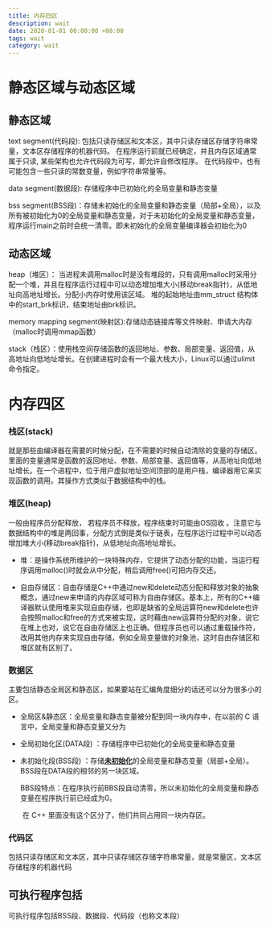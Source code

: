 ```yaml
---
title: 内存四区
description: wait
date: 2020-01-01 00:00:00 +08:00
tags: wait
category: wait
---
```


# 静态区域与动态区域

## 静态区域
text segment(代码段): 包括只读存储区和文本区，其中只读存储区存储字符串常量，文本区存储程序的机器代码。
在程序运行前就已经确定，并且内存区域通常属于只读, 某些架构也允许代码段为可写，即允许自修改程序。 在代码段中，也有可能包含一些只读的常数变量，例如字符串常量等。

data segment(数据段): 存储程序中已初始化的全局变量和静态变量

bss segment(BSS段)：存储未初始化的全局变量和静态变量（局部+全局），以及所有被初始化为0的全局变量和静态变量，对于未初始化的全局变量和静态变量，程序运行main之前时会统一清零。即未初始化的全局变量编译器会初始化为0

## 动态区域

heap（堆区）： 当进程未调用malloc时是没有堆段的，只有调用malloc时采用分配一个堆，并且在程序运行过程中可以动态增加堆大小(移动break指针)，从低地址向高地址增长。分配小内存时使用该区域。  堆的起始地址由mm_struct 结构体中的start_brk标识，结束地址由brk标识。

memory mapping segment(映射区):存储动态链接库等文件映射、申请大内存（malloc时调用mmap函数）

stack（栈区）：使用栈空间存储函数的返回地址、参数、局部变量、返回值，从高地址向低地址增长。在创建进程时会有一个最大栈大小，Linux可以通过ulimit命令指定。


# 内存四区

### 栈区(stack)
就是那些由编译器在需要的时候分配，在不需要的时候自动清除的变量的存储区。里面的变量通常是函数的返回地址、参数、局部变量、返回值等，从高地址向低地址增长。在一个进程中，位于用户虚拟地址空间顶部的是用户栈，编译器用它来实现函数的调用。其操作方式类似于数据结构中的栈。

### 堆区(heap)
一般由程序员分配释放， 若程序员不释放，程序结束时可能由OS回收 。注意它与数据结构中的堆是两回事，分配方式倒是类似于链表，在程序运行过程中可以动态增加堆大小(移动break指针)，从低地址向高地址增长。

- 堆：是操作系统所维护的一块特殊内存，它提供了动态分配的功能，当运行程序调用malloc()时就会从中分配，稍后调用free()可把内存交还。

- 自由存储区：自由存储是C++中通过new和delete动态分配和释放对象的抽象概念，通过new来申请的内存区域可称为自由存储区。基本上，所有的C++编译器默认使用堆来实现自由存储，也即是缺省的全局运算符new和delete也许会按照malloc和free的方式来被实现，这时藉由new运算符分配的对象，说它在堆上也对，说它在自由存储区上也正确。但程序员也可以通过重载操作符，改用其他内存来实现自由存储，例如全局变量做的对象池，这时自由存储区和堆区就有区别了。

### 数据区
主要包括静态全局区和静态区，如果要站在汇编角度细分的话还可以分为很多小的区。

- 全局区&静态区：全局变量和静态变量被分配到同一块内存中，在以前的 C 语言中，全局变量和静态变量又分为

- 全局初始化区(DATA段) ：存储程序中已初始化的全局变量和静态变量

- 未初始化段(BSS段) ：存储<u><b>未初始化</b></u>的全局变量和静态变量（局部+全局）。BSS段在DATA段的相邻的另一块区域。

    BBS段特点：在程序执行前BBS段自动清零，所以未初始化的全局变量和静态变量在程序执行前已经成为0。

　　在 C++ 里面没有这个区分了，他们共同占用同一块内存区。


### 代码区
包括只读存储区和文本区，其中只读存储区存储字符串常量，就是常量区，文本区存储程序的机器代码


## 可执行程序包括
可执行程序包括BSS段、数据段、代码段（也称文本段）
